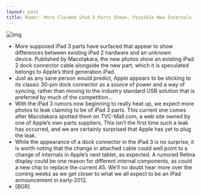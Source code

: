 ```yaml
---
layout: post
title: Rumor- More Claimed iPad 3 Parts Shown, Possible New Internals
---
```

![img](http://media.idownloadblog.com/wp-content/uploads/2011/12/1332164676.jpeg)
* More supposed iPad 3 parts have surfaced that appear to show differences between existing iPad 2 hardware and an unknown device. Published by Macotakara, the new photos show an existing iPad 2 dock connector cable alongside the new part, which it is speculated belongs to Apple’s third generation iPad.
* Just as any sane person would predict, Apple appears to be sticking to its classic 30-pin dock connector as a source of power and a way of syncing, rather than moving to the industry standard USB solution that is preferred by much of the competition…
* With the iPad 3 rumors now beginning to really heat up, we expect more photos to leak claiming to be of iPad 3 parts. This current one comes after Macotakara spotted them on TVC-Mall.com, a web site owned by one of Apple’s own parts suppliers. This isn’t the first time such a leak has occurred, and we are certainly surprised that Apple has yet to plug the leak.
* While the appearance of a dock connector in the iPad 3 is no surprise, it is worth noting that the change in attached cable could well point to a change of internals in Apple’s next tablet, as expected. A rumored Retina display could be one reason for different internal components, as could a new chip to replace the current A5. We’ll no doubt hear more over the coming weeks as we get closer to what we all expect to be an iPad announcement in early-2012.
* [BGR]


